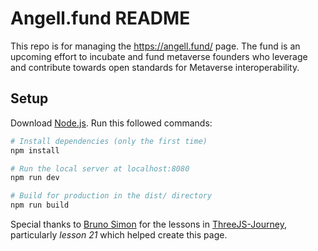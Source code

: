 # Angell.fund README

This repo is for managing the https://angell.fund/ page. The fund is an upcoming effort to incubate and fund metaverse founders who leverage and contribute towards open standards for Metaverse interoperability. 

## Setup
Download [Node.js](https://nodejs.org/en/download/).
Run this followed commands:

``` bash
# Install dependencies (only the first time)
npm install

# Run the local server at localhost:8080
npm run dev

# Build for production in the dist/ directory
npm run build
```

Special thanks to [Bruno Simon](https://bruno-simon.com/) for the lessons in [ThreeJS-Journey](https://threejs-journey.com/), particularly _lesson 21_ which helped create this page. 
